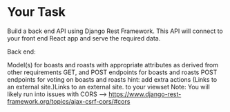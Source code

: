 # Your Task

Build a back end API using Django Rest Framework. This API will connect to your front end React app and serve the required data.

Back end:

Model(s) for boasts and roasts with appropriate attributes as derived from other requirements
GET, and POST endpoints for boasts and roasts
POST endpoints for voting on boasts and roasts
hint: add extra actions (Links to an external site.)Links to an external site. to your viewset
Note: You will likely run into issues with CORS --> https://www.django-rest-framework.org/topics/ajax-csrf-cors/#cors
